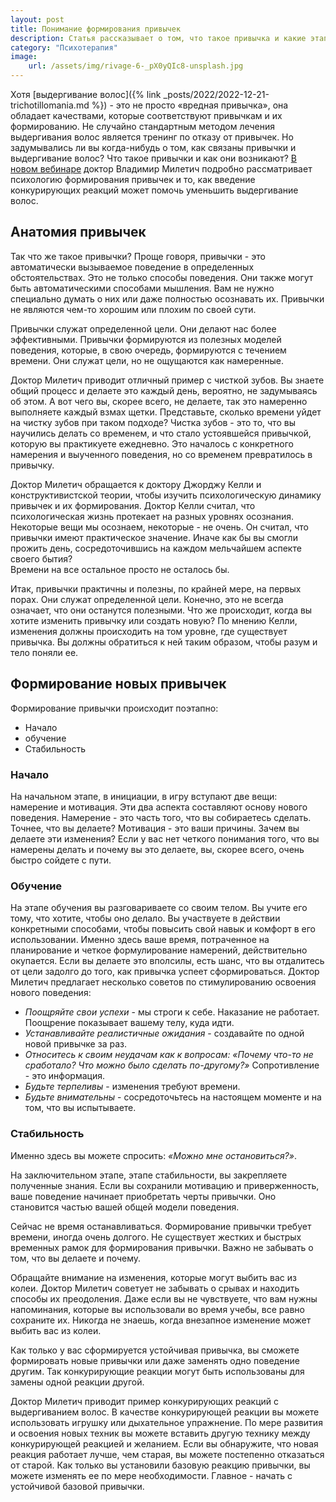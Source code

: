 ```yaml
---
layout: post
title: Понимание формирования привычек
description: Статья рассказывает о том, что такое привычка и какие этапы требуется пройти чтобы сформировать новую привычку.
category: "Психотерапия"
image:
    url: /assets/img/rivage-6-_pX0yQIc8-unsplash.jpg
---
```


Хотя [выдергивание волос]({% link _posts/2022/2022-12-21-trichotillomania.md %}) - это не просто «вредная привычка», она обладает качествами, которые соответствуют привычкам и их формированию. 
Не случайно стандартным методом лечения выдергивания волос является тренинг по отказу от привычек. Но задумывались ли вы когда-нибудь 
о том, как связаны привычки и выдергивание волос? Что такое привычки и как они возникают? <a href="https://www.youtube.com/watch?v=Oz3s5Rd91GU" rel="nofollow">В новом вебинаре</a> 
доктор Владимир Милетич подробно рассматривает психологию формирования привычек и то, как введение конкурирующих реакций может помочь уменьшить выдергивание волос.

## Анатомия привычек

Так что же такое привычки? Проще говоря, привычки - это автоматически вызываемое поведение в определенных обстоятельствах. Это не только способы поведения. 
Они также могут быть автоматическими способами мышления. Вам не нужно специально думать о них или даже полностью осознавать их. Привычки не являются чем-то хорошим или плохим по своей сути.

Привычки служат определенной цели. Они делают нас более эффективными. Привычки формируются из полезных моделей поведения, 
которые, в свою очередь, формируются с течением времени. Они служат цели, но не ощущаются как намеренные.

Доктор Милетич приводит отличный пример с чисткой зубов. Вы знаете общий процесс и делаете это каждый день, вероятно, не задумываясь об этом. 
А вот чего вы, скорее всего, не делаете, так это намеренно выполняете каждый взмах щетки. Представьте, сколько времени уйдет на чистку зубов при таком подходе? 
Чистка зубов - это то, что вы научились делать со временем, и что стало устоявшейся привычкой, которую вы практикуете ежедневно. 
Это началось с конкретного намерения и выученного поведения, но со временем превратилось в привычку.

Доктор Милетич обращается к доктору Джорджу Келли и конструктивистской теории, чтобы изучить психологическую динамику привычек и их формирования. 
Доктор Келли считал, что психологическая жизнь протекает на разных уровнях осознания. Некоторые вещи мы осознаем, некоторые - не очень. Он считал, 
что привычки имеют практическое значение. Иначе как бы вы смогли прожить день, сосредоточившись на каждом мельчайшем аспекте своего бытия?  
Времени на все остальное просто не осталось бы.

Итак, привычки практичны и полезны, по крайней мере, на первых порах. Они служат определенной цели. Конечно, это не всегда 
означает, что они останутся полезными. Что же происходит, когда вы хотите изменить привычку или создать новую? По мнению Келли, 
изменения должны происходить на том уровне, где существует привычка. Вы должны обратиться к ней таким образом, чтобы разум и тело поняли ее.

## Формирование новых привычек

Формирование привычки происходит поэтапно:
- Начало
- обучение
- Стабильность

### Начало

На начальном этапе, в инициации, в игру вступают две вещи: намерение и мотивация. Эти два аспекта составляют основу нового поведения. 
Намерение - это часть того, что вы собираетесь сделать. Точнее, что вы делаете? Мотивация - это ваши причины. Зачем вы делаете эти изменения?
Если у вас нет четкого понимания того, что вы намерены делать и почему вы это делаете, вы, скорее всего, очень быстро сойдете с пути.

### Обучение

На этапе обучения вы разговариваете со своим телом. Вы учите его тому, что хотите, чтобы оно делало. Вы участвуете в действии конкретными 
способами, чтобы повысить свой навык и комфорт в его использовании. Именно здесь ваше время, потраченное на планирование и четкое 
формулирование намерений, действительно окупается. Если вы делаете это вполсилы, есть шанс, что вы отдалитесь от цели задолго до того, 
как привычка успеет сформироваться. Доктор Милетич предлагает несколько советов по стимулированию освоения нового поведения:

- *Поощряйте свои успехи* - мы строги к себе. Наказание не работает. Поощрение показывает вашему телу, куда идти.
- *Устанавливайте реалистичные ожидания* - создавайте по одной новой привычке за раз.
- *Относитесь к своим неудачам как к вопросам: «Почему что-то не сработало? Что можно было сделать по-другому?»* Сопротивление - это информация.
- *Будьте терпеливы* - изменения требуют времени.
- *Будьте внимательны* - сосредоточьтесь на настоящем моменте и на том, что вы испытываете.

### Стабильность
Именно здесь вы можете спросить: *«Можно мне остановиться?»*.  

На заключительном этапе, этапе стабильности, вы закрепляете полученные знания. Если вы сохранили мотивацию и приверженность, 
ваше поведение начинает приобретать черты привычки. Оно становится частью вашей общей модели поведения.

Сейчас не время останавливаться. Формирование привычки требует времени, иногда очень долгого. Не существует жестких и быстрых 
временных рамок для формирования привычки. Важно не забывать о том, что вы делаете и почему.

Обращайте внимание на изменения, которые могут выбить вас из колеи. Доктор Милетич советует не забывать о срывах и находить 
способы их преодоления. Даже если вы не чувствуете, что вам нужны напоминания, которые вы использовали во время учебы, все равно сохраните их. 
Никогда не знаешь, когда внезапное изменение может выбить вас из колеи.

Как только у вас сформируется устойчивая привычка, вы сможете формировать новые привычки или даже заменять одно поведение другим.
Так конкурирующие реакции могут быть использованы для замены одной реакции другой.

Доктор Милетич приводит пример конкурирующих реакций с выдергиванием волос. В качестве конкурирующей реакции вы можете использовать игрушку
или дыхательное упражнение. По мере развития и освоения новых техник вы можете вставить другую технику между конкурирующей реакцией и желанием. 
Если вы обнаружите, что новая реакция работает лучше, чем старая, вы можете постепенно отказаться от старой. Как только вы установили базовую 
реакцию привычки, вы можете изменять ее по мере необходимости. Главное - начать с устойчивой базовой привычки.
